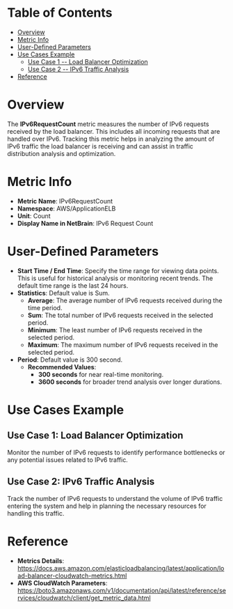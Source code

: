 # Table of Contents
- [Overview](#overview)
- [Metric Info](#metric-info)
- [User-Defined Parameters](#user-defined-parameters)
- [Use Cases Example](#example)
    - [Use Case 1 -- Load Balancer Optimization](#example-1) 
    - [Use Case 2 -- IPv6 Traffic Analysis](#example-2)
- [Reference](#reference)

# Overview <a name="overview"></a>
The <b>IPv6RequestCount</b> metric measures the number of IPv6 requests received by the load balancer. This includes all incoming requests that are handled over IPv6. Tracking this metric helps in analyzing the amount of IPv6 traffic the load balancer is receiving and can assist in traffic distribution analysis and optimization.

# Metric Info <a name="metric-info"></a>
* <b>Metric Name</b>: IPv6RequestCount   
* <b>Namespace</b>: AWS/ApplicationELB
* <b>Unit</b>: Count
* <b>Display Name in NetBrain</b>: IPv6 Request Count

# User-Defined Parameters <a name="user-defined-parameters"></a>
* <b>Start Time / End Time</b>: Specify the time range for viewing data points. This is useful for historical analysis or monitoring recent trends. The default time range is the last 24 hours.
* <b>Statistics</b>: Default value is Sum.
  * <b>Average</b>: The average number of IPv6 requests received during the time period.
  * <b>Sum</b>: The total number of IPv6 requests received in the selected period.
  * <b>Minimum</b>: The least number of IPv6 requests received in the selected period.
  * <b>Maximum</b>: The maximum number of IPv6 requests received in the selected period.
* <b>Period</b>: Default value is 300 second.
  * <b>Recommended Values</b>:
    * <b>300 seconds</b> for near real-time monitoring.
    * <b>3600 seconds</b> for broader trend analysis over longer durations.

# Use Cases Example <a name="example"></a>
## Use Case 1: Load Balancer Optimization <a name="example-1"></a>
Monitor the number of IPv6 requests to identify performance bottlenecks or any potential issues related to IPv6 traffic.


## Use Case 2: IPv6 Traffic Analysis <a name="example-2"></a>
Track the number of IPv6 requests to understand the volume of IPv6 traffic entering the system and help in planning the necessary resources for handling this traffic.



# Reference <a name="reference"></a>
* <b>Metrics Details</b>: https://docs.aws.amazon.com/elasticloadbalancing/latest/application/load-balancer-cloudwatch-metrics.html
* <b>AWS CloudWatch Parameters</b>: https://boto3.amazonaws.com/v1/documentation/api/latest/reference/services/cloudwatch/client/get_metric_data.html